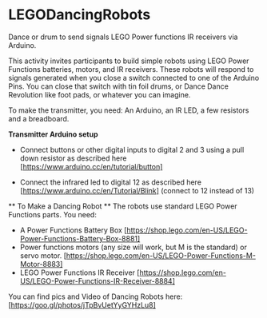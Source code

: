 # LEGODancingRobots
Dance or drum to send signals LEGO Power functions IR receivers via Arduino. 

This activity invites participants to build simple robots using LEGO Power Functions batteries, motors, and IR receivers. These robots will respond to signals generated when you close a switch connected to one of the Arduino Pins. You can close that switch with tin foil drums, or Dance Dance Revolution like foot pads, or whatever you can imagine. 

To make the transmitter, you need: An Arduino, an IR LED, a few resistors and a breadboard.

**Transmitter Arduino setup**

* Connect buttons or other digital inputs to digital 2 and 3 using a pull down resistor as described here [https://www.arduino.cc/en/tutorial/button]

* Connect the infrared led to digital 12 as described here [https://www.arduino.cc/en/Tutorial/Blink] (connect to 12 instead of 13)

** To Make a Dancing Robot **
The robots use standard LEGO Power Functions parts. You need:
* A Power Functions Battery Box [https://shop.lego.com/en-US/LEGO-Power-Functions-Battery-Box-8881]
* Power functions motors (any size will work, but M is the standard) or servo motor. [https://shop.lego.com/en-US/LEGO-Power-Functions-M-Motor-8883]
* LEGO Power Functions IR Receiver [https://shop.lego.com/en-US/LEGO-Power-Functions-IR-Receiver-8884]

You can find pics and Video of Dancing Robots here: [https://goo.gl/photos/jTpBvUetYyGYHzLu8]
